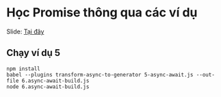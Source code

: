 # Học Promise thông qua các ví dụ

Slide: [Tại đây](https://docs.google.com/presentation/d/13Q6cN_pjX5uYQ4HPtEAHOIuvFfxUaPm6I-hsvGG6dM4/edit?usp=sharing)

## Chạy ví dụ 5
```
npm install
babel --plugins transform-async-to-generator 5-async-await.js --out-file 6.async-await-build.js
node 6.async-await-build.js
```